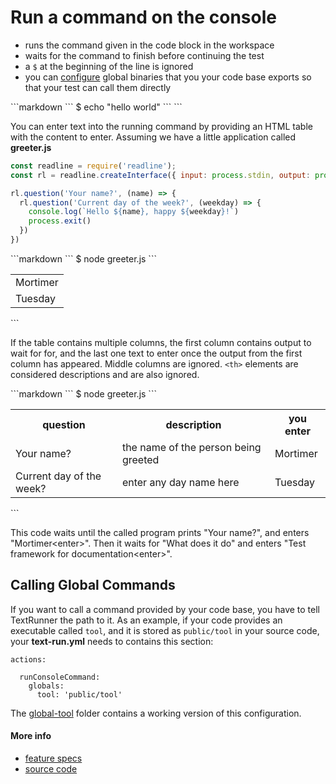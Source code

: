 # Run a command on the console

- runs the command given in the code block in the workspace
- waits for the command to finish before continuing the test
- a `$` at the beginning of the line is ignored
- you can [configure](#calling-global-commands) global binaries that you your code base exports
  so that your test can call them directly

<a class="tr_runMarkdownInTextrun">
```markdown
<a class="tr_runConsoleCommand">
`​``
$ echo "hello world"
`​``
</a>
```
</a>

You can enter text into the running command by providing an HTML table
with the content to enter.
Assuming we have a little application called
<a class="tr_createFile">
__greeter.js__
```js
const readline = require('readline');
const rl = readline.createInterface({ input: process.stdin, output: process.stdout });

rl.question('Your name?', (name) => {
  rl.question('Current day of the week?', (weekday) => {
    console.log(`Hello ${name}, happy ${weekday}!`)
    process.exit()
  })
})
```
</a>

<a class="tr_runMarkdownInTextrun">
```markdown
<a class="tr_runConsoleCommand">
`​``
$ node greeter.js
`​``
<table>
  <tr>
    <td>Mortimer</td>
  </tr>
  <tr>
    <td>Tuesday</td>
  </tr>
</table>

</a>
```
</a>

If the table contains multiple columns,
the first column contains output to wait for for,
and the last one text to enter once the output from the first column has appeared.
Middle columns are ignored.
`<th>` elements are considered descriptions and are also ignored.

<a class="tr_runMarkdownInTextrun">
```markdown
<a class="tr_runConsoleCommand">
`​``
$ node greeter.js
`​``
<table>
  <tr>
    <th>question</th>
    <th>description</th>
    <th>you enter</th>
  </tr>
  <tr>
    <td>Your name?</td>
    <td>the name of the person being greeted</td>
    <td>Mortimer</td>
  </tr>
  <tr>
    <td>Current day of the week?</td>
    <td>enter any day name here</td>
    <td>Tuesday</td>
  </tr>
</table>

</a>
```
</a>

This code waits until the called program prints "Your name?",
and enters "Mortimer&lt;enter&gt;".
Then it waits for "What does it do"
and enters "Test framework for documentation&lt;enter&gt;".



## Calling Global Commands

If you want to call a command provided by your code base,
you have to tell TextRunner the path to it.
As an example, if your code provides an executable called `tool`,
and it is stored as `public/tool` in your source code,
<a class="tr_verifySourceFileContent">
your __text-run.yml__ needs to contains this section:

```
actions:

  runConsoleCommand:
    globals:
      tool: 'public/tool'
```

The
[global-tool](examples/global-tool)
folder contains a working version of this configuration.
</a>


#### More info

- [feature specs](../../features/actions/built-in/run-console-command/)
- [source code](../../src/actions/built-in/run-console-command.ls)
